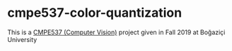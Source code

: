 # cmpe537-color-quantization
This is a [CMPE537 (Computer Vision)](https://www.cmpe.boun.edu.tr/tr/courses/cmpe537) project given in Fall 2019 at Boğaziçi University
